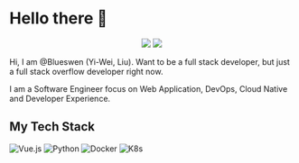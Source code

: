 # Hello there 👋
<p align="center">
  <a target="_blank" href="https://www.linkedin.com/in/blueswen/"><img src="https://img.shields.io/badge/-LinkedIn-0072b1?logo=linkedin&style=flat-square"/></a>
  <a target="_blank" href="https://blueswen.github.io/"><img src="https://img.shields.io/badge/-Blog-00b894?logo=Jekyll&style=flat-square"/></a>
</p>

Hi, I am @Blueswen (Yi-Wei, Liu). Want to be a full stack developer, but just a full stack overflow developer right now.

I am a Software Engineer focus on Web Application, DevOps, Cloud Native and Developer Experience.

## My Tech Stack

![Vue.js](https://img.shields.io/badge/-Vue.js-2c3e50?style=flat-square&logo=vuedotjs)
![Python](https://img.shields.io/badge/-Python-3776AB?style=flat-square&logo=python&logoColor=white)
![Docker](https://img.shields.io/badge/-Docker-2496ED?style=flat-square&logo=docker&logoColor=white)
![K8s](https://img.shields.io/badge/-Kubernetes-326CE5?style=flat-square&logo=kubernetes&logoColor=white)
